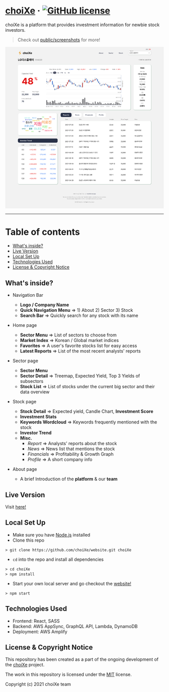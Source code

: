 # [choiXe](https://www.choixe.app) &middot; [![GitHub license](https://img.shields.io/badge/license-MIT-blue.svg?style=flat-square)](https://github.com/choiXe/choiXe/blob/main/LICENSE)

choiXe is a platform that provides investment information for newbie stock investors.

> Check out [public/screenshots](./public/screenshots) for more!

[![Screenshot](https://github.com/choiXe/website/blob/main/public/screenshots/stock.png)](https://www.choixe.app)

---
# Table of contents
- [What's inside?](#whats-inside)
- [Live Version](#live-version)
- [Local Set Up](#local-set-up)
- [Technologies Used](#technologies-used)
- [License & Copyright Notice](#license--copyright-notice)

## What's inside?

- Navigation Bar
    - **Logo / Company Name**
    - **Quick Navigation Menu** => 1) About 2) Sector 3) Stock 
    - **Search Bar** => Quickly search for any stock with its name
- Home page
    - **Sector Menu** => List of sectors to choose from
    - **Market Index** => Korean / Global market indices
    - **Favorites** => A user's favorite stocks list for easy access
    - **Latest Reports** => List of the most recent analysts' reports
- Sector page
    - **Sector Menu**
    - **Sector Detail** => Treemap, Expected Yield, Top 3 Yields of subsectors
    - **Stock List** => List of stocks under the current big sector and their data overview

- Stock page
    - **Stock Detail** => Expected yield, Candle Chart, **Investment Score**
    - **Investment Stats**
    - **Keywords Wordcloud** => Keywords frequently mentioned with the stock
    - **Investor Trend**
    - **Misc.**
        - *Report* => Analysts' reports about the stock
        - *News* => News list that mentions the stock
        - *Financials* => Profitability & Growth Graph
        - *Profile* => A short company info

- About page
    - A brief Introduction of the **platform** & our **team**

## Live Version
Visit [here!](https://www.choixe.app)

## Local Set Up
* Make sure you have [Node.js](https://nodejs.org/en/download/) installed
* Clone this repo 
```shell
> git clone https://github.com/choiXe/website.git choiXe
```
* `cd` into the repo and install all dependencies
```shell
> cd choiXe
> npm install
```
* Start your own local server and go checkout the [website!](http://localhost:3000)
```shell
> npm start
```

## Technologies Used
- Frontend: React, SASS
- Backend: AWS AppSync, GraphQL API, Lambda, DynamoDB
- Deployment: AWS Amplify

## License & Copyright Notice

This repository has been created as a part of the ongoing development of the [choiXe](https://github.com/choiXe/website) project.

The work in this repository is licensed under the [MIT](https://github.com/choiXe/choiXe/blob/main/LICENSE) license.

Copyright (c) 2021 choiXe team

